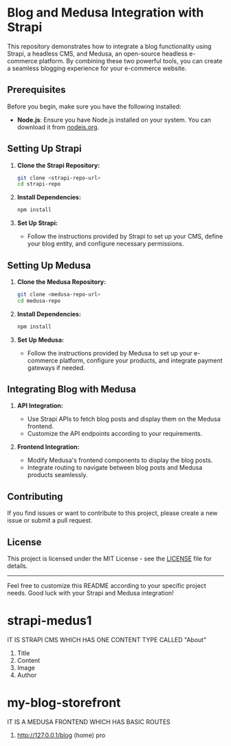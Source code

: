 # Blog and Medusa Integration with Strapi

This repository demonstrates how to integrate a blog functionality using Strapi, a headless CMS, and Medusa, an open-source headless e-commerce platform. By combining these two powerful tools, you can create a seamless blogging experience for your e-commerce website.

## Prerequisites

Before you begin, make sure you have the following installed:

- **Node.js**: Ensure you have Node.js installed on your system. You can download it from [nodejs.org](https://nodejs.org/).

## Setting Up Strapi

1. **Clone the Strapi Repository:**
   ```bash
   git clone <strapi-repo-url>
   cd strapi-repo
   ```

2. **Install Dependencies:**
   ```bash
   npm install
   ```

3. **Set Up Strapi:**
   - Follow the instructions provided by Strapi to set up your CMS, define your blog entity, and configure necessary permissions.

## Setting Up Medusa

1. **Clone the Medusa Repository:**
   ```bash
   git clone <medusa-repo-url>
   cd medusa-repo
   ```

2. **Install Dependencies:**
   ```bash
   npm install
   ```

3. **Set Up Medusa:**
   - Follow the instructions provided by Medusa to set up your e-commerce platform, configure your products, and integrate payment gateways if needed.

## Integrating Blog with Medusa

1. **API Integration:**
   - Use Strapi APIs to fetch blog posts and display them on the Medusa frontend.
   - Customize the API endpoints according to your requirements.

2. **Frontend Integration:**
   - Modify Medusa's frontend components to display the blog posts.
   - Integrate routing to navigate between blog posts and Medusa products seamlessly.

## Contributing

If you find issues or want to contribute to this project, please create a new issue or submit a pull request.

## License

This project is licensed under the MIT License - see the [LICENSE](LICENSE) file for details.

---

Feel free to customize this README according to your specific project needs. Good luck with your Strapi and Medusa integration!




# strapi-medus1
IT IS STRAPI CMS WHICH HAS ONE CONTENT TYPE CALLED "About"
1. Title
2. Content
3. Image
4. Author



# my-blog-storefront
IT IS A MEDUSA FRONTEND WHICH HAS BASIC ROUTES
1. http://127.0.0.1/blog     (home)
pro